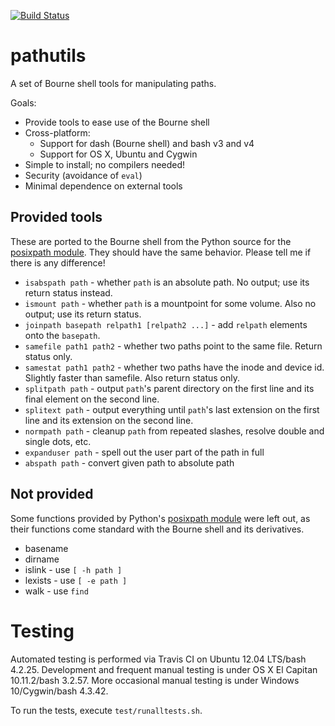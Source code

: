 [![Build Status](https://travis-ci.org/chaimleib/pathutils.svg?branch=master)](https://travis-ci.org/chaimleib/pathutils)

# pathutils

A set of Bourne shell tools for manipulating paths.

Goals:

* Provide tools to ease use of the Bourne shell
* Cross-platform:
  * Support for dash (Bourne shell) and bash v3 and v4
  * Support for OS X, Ubuntu and Cygwin
* Simple to install; no compilers needed!
* Security (avoidance of `eval`)
* Minimal dependence on external tools

## Provided tools
These are ported to the Bourne shell from the Python source for the [posixpath module][]. They should have the same behavior. Please tell me if there is any difference!

* `isabspath path` - whether `path` is an absolute path. No output; use its return status instead.
* `ismount path` - whether `path` is a mountpoint for some volume. Also no output; use its return status.
* `joinpath basepath relpath1 [relpath2 ...]` - add `relpath` elements onto the `basepath`.
* `samefile path1 path2` - whether two paths point to the same file. Return status only.
* `samestat path1 path2` - whether two paths have the inode and device id. Slightly faster than samefile. Also return status only.
* `splitpath path` - output `path`'s parent directory on the first line and its final element on the second line.
* `splitext path` - output everything until `path`'s last extension on the first line and its extension on the second line.
* `normpath path` - cleanup `path` from repeated slashes, resolve double and single dots, etc.
* `expanduser path` - spell out the user part of the path in full
* `abspath path` - convert given path to absolute path

## Not provided
Some functions provided by Python's [posixpath module][] were left out, as their functions come standard with the Bourne shell and its derivatives.

* basename
* dirname
* islink - use `[ -h path ]`
* lexists - use `[ -e path ]`
* walk - use `find`

# Testing

Automated testing is performed via Travis CI on Ubuntu 12.04 LTS/bash 4.2.25.
Development and frequent manual testing is under OS X El Capitan 10.11.2/bash 3.2.57.
More occasional manual testing is under Windows 10/Cygwin/bash 4.3.42.

To run the tests, execute `test/runalltests.sh`.

[posixpath module]: http://svn.python.org/projects/python/branches/release27-maint/Lib/posixpath.py
